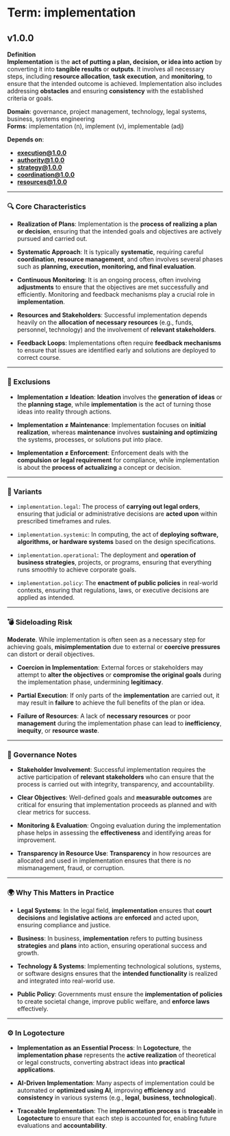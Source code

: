 # Term: implementation

## v1.0.0

**Definition**  
**Implementation** is the **act of putting a plan, decision, or idea into action** by converting it into **tangible results** or **outputs**. It involves all necessary steps, including **resource allocation**, **task execution**, and **monitoring**, to ensure that the intended outcome is achieved. Implementation also includes addressing **obstacles** and ensuring **consistency** with the established criteria or goals.

**Domain**: governance, project management, technology, legal systems, business, systems engineering  
**Forms**: implementation (n), implement (v), implementable (adj)

**Depends on**:  
- **execution@1.0.0**  
- **authority@1.0.0**  
- **strategy@1.0.0**  
- **coordination@1.0.0**  
- **resources@1.0.0**

---

### 🔍 Core Characteristics

- **Realization of Plans**: Implementation is the **process of realizing a plan or decision**, ensuring that the intended goals and objectives are actively pursued and carried out.

- **Systematic Approach**: It is typically **systematic**, requiring careful **coordination**, **resource management**, and often involves several phases such as **planning, execution, monitoring, and final evaluation**.

- **Continuous Monitoring**: It is an ongoing process, often involving **adjustments** to ensure that the objectives are met successfully and efficiently. Monitoring and feedback mechanisms play a crucial role in **implementation**.

- **Resources and Stakeholders**: Successful implementation depends heavily on the **allocation of necessary resources** (e.g., funds, personnel, technology) and the involvement of **relevant stakeholders**.

- **Feedback Loops**: Implementations often require **feedback mechanisms** to ensure that issues are identified early and solutions are deployed to correct course.

---

### 🚫 Exclusions

- **Implementation ≠ Ideation**: **Ideation** involves the **generation of ideas** or the **planning stage**, while **implementation** is the act of turning those ideas into reality through actions.

- **Implementation ≠ Maintenance**: Implementation focuses on **initial realization**, whereas **maintenance** involves **sustaining and optimizing** the systems, processes, or solutions put into place.

- **Implementation ≠ Enforcement**: Enforcement deals with the **compulsion or legal requirement** for compliance, while implementation is about the **process of actualizing** a concept or decision.

---

### 🔁 Variants

- `implementation.legal`: The process of **carrying out legal orders**, ensuring that judicial or administrative decisions are **acted upon** within prescribed timeframes and rules.

- `implementation.systemic`: In computing, the act of **deploying software, algorithms, or hardware systems** based on the design specifications.

- `implementation.operational`: The deployment and **operation of business strategies**, projects, or programs, ensuring that everything runs smoothly to achieve corporate goals.

- `implementation.policy`: The **enactment of public policies** in real-world contexts, ensuring that regulations, laws, or executive decisions are applied as intended.

---

### 💣 Sideloading Risk

**Moderate**. While implementation is often seen as a necessary step for achieving goals, **misimplementation** due to external or **coercive pressures** can distort or derail objectives.

- **Coercion in Implementation**: External forces or stakeholders may attempt to **alter the objectives** or **compromise the original goals** during the implementation phase, undermining **legitimacy**.

- **Partial Execution**: If only parts of the **implementation** are carried out, it may result in **failure** to achieve the full benefits of the plan or idea.

- **Failure of Resources**: A lack of **necessary resources** or poor **management** during the implementation phase can lead to **inefficiency**, **inequity**, or **resource waste**.

---

### 🔐 Governance Notes

- **Stakeholder Involvement**: Successful implementation requires the active participation of **relevant stakeholders** who can ensure that the process is carried out with integrity, transparency, and accountability.

- **Clear Objectives**: Well-defined goals and **measurable outcomes** are critical for ensuring that implementation proceeds as planned and with clear metrics for success.

- **Monitoring & Evaluation**: Ongoing evaluation during the implementation phase helps in assessing the **effectiveness** and identifying areas for improvement.

- **Transparency in Resource Use**: **Transparency** in how resources are allocated and used in implementation ensures that there is no mismanagement, fraud, or corruption.

---

### 🌍 Why This Matters in Practice

- **Legal Systems**: In the legal field, **implementation** ensures that **court decisions** and **legislative actions** are **enforced** and acted upon, ensuring compliance and justice.

- **Business**: In business, **implementation** refers to putting business **strategies** and **plans** into action, ensuring operational success and growth.

- **Technology & Systems**: Implementing technological solutions, systems, or software designs ensures that the **intended functionality** is realized and integrated into real-world use.

- **Public Policy**: Governments must ensure the **implementation of policies** to create societal change, improve public welfare, and **enforce laws** effectively.

---

### ⚙️ In Logotecture

- **Implementation as an Essential Process**: In **Logotecture**, the **implementation phase** represents the **active realization** of theoretical or legal constructs, converting abstract ideas into **practical applications**.

- **AI-Driven Implementation**: Many aspects of implementation could be automated or **optimized using AI**, improving **efficiency** and **consistency** in various systems (e.g., **legal**, **business**, **technological**).

- **Traceable Implementation**: The **implementation process** is **traceable** in **Logotecture** to ensure that each step is accounted for, enabling future evaluations and **accountability**.
